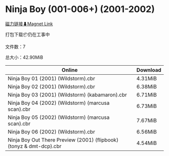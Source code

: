 # Ninja Boy (001-006+) (2001-2002)

[磁力链接⬇Magnet Link](magnet:?xt=urn:btih:80d7bd5175f405c44e841f674778cace73fb329a&dn=Ninja%20Boy%20%28001-006%2B%29%20%282001-2002%29)

打包下载📦仍在工事中

文件数：7

总大小：42.90MiB

Online | Download
--- | ---
Ninja Boy 01 (2001) (Wildstorm).cbr | 4.31MiB
Ninja Boy 02 (2001) (Wildstorm).cbr | 6.38MiB
Ninja Boy 03 (2001) (Wildstorm) (kabamaron).cbr | 6.71MiB
Ninja Boy 04 (2002) (Wildstorm) (marcusa scan).cbr | 6.73MiB
Ninja Boy 05 (2002) (Wildstorm) (marcusa scan).cbr | 7.67MiB
Ninja Boy 06 (2002) (Wildstorm).cbr | 6.56MiB
Ninja Boy Out There Preview (2001) (flipbook) (tonyz & dmt-dcp).cbr | 4.54MiB